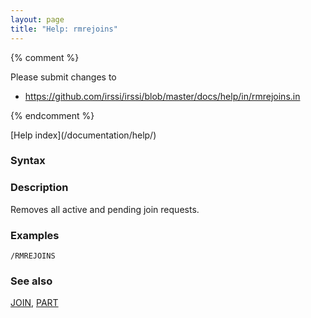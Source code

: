 ```yaml
---
layout: page
title: "Help: rmrejoins"
---
```


{% comment %}

Please submit changes to
- https://github.com/irssi/irssi/blob/master/docs/help/in/rmrejoins.in


{% endcomment %}
<nav markdown="1">
[Help index](/documentation/help/)
</nav>

### Syntax ###


### Description ###

Removes all active and pending join requests.

### Examples ###

    /RMREJOINS

### See also ###
[JOIN](/documentation/help/join/), [PART](/documentation/help/part/)

